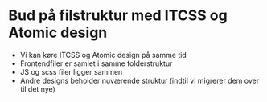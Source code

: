 # Bud på filstruktur med ITCSS og Atomic design

* Vi kan køre ITCSS og Atomic design på samme tid
* Frontendfiler er samlet i samme folderstruktur
* JS og scss filer ligger sammen
* Andre designs beholder nuværende struktur (indtil vi migrerer dem over til det nye)
